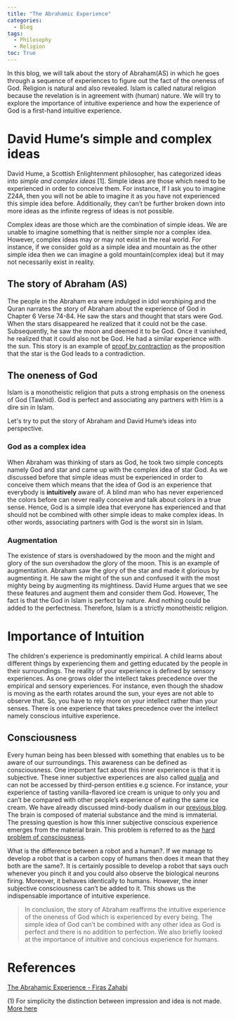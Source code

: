 ```yaml
---
title: "The Abrahamic Experience"
categories:
  - Blog
tags:
  - Philosophy
  - Religion
toc: True
---
```


In this blog, we will talk about the story of Abraham(AS) in which he goes through a sequence of experiences to figure out the fact of the oneness of God. Religion is natural and also revealed. Islam is called natural religion because the revelation is in agreement with (human) nature. We will try to explore the importance of intuitive experience and how the experience of God is a first-hand intuitive experience. 

# David Hume’s simple and complex ideas

David Hume, a Scottish Enlightenment philosopher, has categorized ideas into *simple and complex ideas* [1]. Simple ideas are those which need to be experienced in order to conceive them.  For instance, If I ask you to imagine Z24A, then you will not be able to imagine it as you have not experienced this simple idea before. Additionally, they can’t be further broken down into more ideas as the infinite regress of ideas is not possible.

Complex ideas are those which are the combination of simple ideas. We are unable to imagine something that is neither simple nor a complex idea. However, complex ideas may or may not exist in the real world. For instance, if we consider gold as a simple idea and mountain as the other simple idea then we can imagine a gold mountain(complex idea) but it may not necessarily exist in reality.  

## The story of Abraham (AS)

The people in the Abraham era were indulged in idol worshiping and the Quran narrates the story of Abraham about the experience of God in Chapter 6 Verse 74-84. He saw the stars and thought that stars were God. When the stars disappeared he realized that it could not be the case. Subsequently, he saw the moon and deemed it to be God. Once it vanished, he realized that it could also not be God. He had a similar experience with the sun. This story is an example of [proof by contraction](https://en.wikipedia.org/wiki/Proof_by_contradiction) as the proposition that the star is the God leads to a contradiction. 

## The oneness of God

Islam is a monotheistic religion that puts a strong emphasis on the oneness of God (Tawhid). God is perfect and associating any partners with Him is a dire sin in Islam. 

Let's try to put the story of Abraham and David Hume’s ideas into perspective.

### God as a complex idea

When Abraham was thinking of stars as God, he took two simple concepts namely God and star and came up with the complex idea of star God. As we discussed before that simple ideas must be experienced in order to conceive them which means that the idea of God is an experience that everybody is **intuitively** aware of. A blind man who has never experienced the colors before can never really conceive and talk about colors in a true sense. Hence, God is a simple idea that everyone has experienced and that should not be combined with other simple ideas to make complex ideas. In other words, associating partners with God is the worst sin in Islam.

### Augmentation

The existence of stars is overshadowed by the moon and the might and glory of the sun overshadow the glory of the moon. This is an example of augmentation. Abraham saw the glory of the star and made it glorious by augmenting it. He saw the might of the sun and confused it with the most mighty being by augmenting its mightiness. David Hume argues that we see these features and augment them and consider them God. However, The fact is that the God in Islam is perfect by nature. And nothing could be added to the perfectness. Therefore, Islam is a strictly monotheistic religion.

# Importance of Intuition

The children's experience is predominantly empirical. A child learns about different things by experiencing them and getting educated by the people in their surroundings. The reality of your experience is defined by sensory experiences. As one grows older the intellect takes precedence over the empirical and sensory experiences. For instance, even though the shadow is moving as the earth rotates around the sun, your eyes are not able to observe that. So, you have to rely more on your intellect rather than your senses. There is one experience that takes precedence over the intellect namely conscious intuitive experience. 

## Consciousness

Every human being has been blessed with something that enables us to be aware of our surroundings.  This awareness can be defined as consciousness. One important fact about this inner experience is that it is subjective. These inner subjective experiences are also called [qualia](https://en.wikipedia.org/wiki/Qualia) and can not be accessed by third-person entities e.g science. For instance, your experience of tasting vanilla-flavored ice cream is unique to only you and can’t be compared with other people’s experience of eating the same ice cream. We have already discussed mind-body dualism in our [previous blog](https://femustafa.github.io/blog/cogito/). The brain is composed of material substance and the mind is immaterial. The pressing question is how this inner subjective conscious experience emerges from the material brain. This problem is referred to as the [hard problem of consciousness](https://en.wikipedia.org/wiki/Hard_problem_of_consciousness).

What is the difference between a robot and a human?. If we manage to develop a robot that is a carbon copy of humans then does it mean that they both are the same?. It is certainly possible to develop a robot that says ouch whenever you pinch it and you could also observe the biological neurons firing. Moreover, it behaves identically to humans. However, the inner subjective consciousness can’t be added to it. This shows us the indispensable importance of intuitive experience.

> In conclusion, the story of Abraham reaffirms the intuitive experience of the oneness of God which is experienced by every being. The simple idea of God can’t be combined with any other idea as God is perfect and there is no addition to perfection. We also briefly looked at the importance of intuitive and concious experience for humans.
> 

# References

 [The Abrahamic Experience - Firas Zahabi](https://www.youtube.com/watch?v=3-kpRLpl7qE)

(1) For simplicity the distinction between impression and idea is not made. [More here](https://iep.utm.edu/hume-ima/#H1)